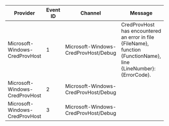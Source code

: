Provider                        |  Event ID  |  Channel                               |  Message
--------------------------------|------------|----------------------------------------|--------------------------------------------------------------------------------------------------------------------
Microsoft-Windows-CredProvHost  |  1         |  Microsoft-Windows-CredProvHost/Debug  |  CredProvHost has encountered an error in file {FileName}, function {FunctionName}, line {LineNumber}: {ErrorCode}.
Microsoft-Windows-CredProvHost  |  2         |  Microsoft-Windows-CredProvHost/Debug  |
Microsoft-Windows-CredProvHost  |  3         |  Microsoft-Windows-CredProvHost/Debug  |